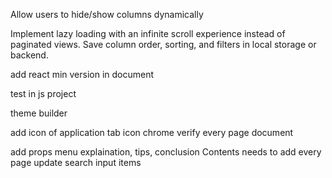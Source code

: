 Allow users to hide/show columns dynamically

<!-- Allow users to sort by multiple columns -->

Implement lazy loading with an infinite scroll experience instead of paginated views.
Save column order, sorting, and filters in local storage or backend.

<!-- clear sorting popup (important) -->

<!-- change theme code -->

<!-- row checkbox selection (single/all) (important) -->

<!-- column width (important) -->

<!-- need to test every feature -->
add react min version in document
<!-- test application in lower version react ^18 -->
test in js project
<!-- add support of min 18 react -->

<!-- add theme in document how to change theme -->

theme builder
<!-- demo -->
add icon of application tab icon chrome
verify every page document

<!-- css information add in document -->
<!-- package css class names change needed with prefix -->
<!-- menu add theme -->
<!-- make dropdown menu to normal -->

add props menu
explaination, tips, conclusion
Contents needs to add every page
update search input items

<!-- fixed -->

<!-- 1. added default 100px column width
2. column width changed px string to number but it can behave like px
3. added horizontal scroll if column is to much
4. sticky header added
5. rowsPerPage prop added for number of rows show
6. column render support number also
7. tooltip content changed accept string and number only
8. multiColumnSort default set to false -->

<!-- 1. rowPerPage not updating live -->

<!-- 2. total rows not added in pagination document -->
<!-- 3. page number required -->
<!-- 4. expanded icon removed icon only feature is working  -->
